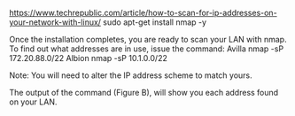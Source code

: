 https://www.techrepublic.com/article/how-to-scan-for-ip-addresses-on-your-network-with-linux/
sudo apt-get install nmap -y

Once the installation completes, you are ready to scan your LAN with nmap. To find out what addresses are in use, issue the command:
Avilla
nmap -sP 172.20.88.0/22
Albion
nmap -sP 10.1.0.0/22

Note: You will need to alter the IP address scheme to match yours.

The output of the command (Figure B), will show you each address found on your LAN.


